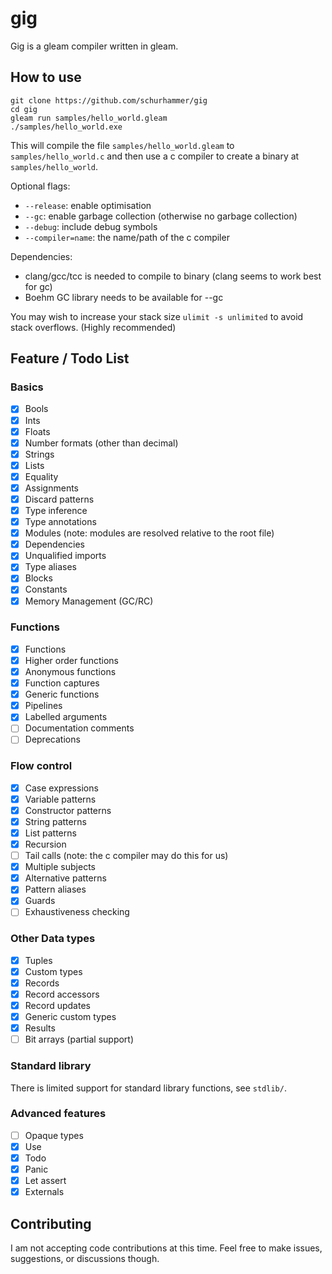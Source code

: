# gig

Gig is a gleam compiler written in gleam.

## How to use

```
git clone https://github.com/schurhammer/gig
cd gig
gleam run samples/hello_world.gleam
./samples/hello_world.exe
```

This will compile the file `samples/hello_world.gleam` to `samples/hello_world.c` and then use a c compiler to create a binary at `samples/hello_world`.

Optional flags:

- `--release`: enable optimisation
- `--gc`: enable garbage collection (otherwise no garbage collection)
- `--debug`: include debug symbols
- `--compiler=name`: the name/path of the c compiler

Dependencies:

- clang/gcc/tcc is needed to compile to binary (clang seems to work best for gc)
- Boehm GC library needs to be available for --gc

You may wish to increase your stack size `ulimit -s unlimited` to avoid stack overflows. (Highly recommended)

## Feature / Todo List

### Basics

- [x] Bools
- [x] Ints
- [x] Floats
- [x] Number formats (other than decimal)
- [x] Strings
- [x] Lists
- [x] Equality
- [x] Assignments
- [x] Discard patterns
- [x] Type inference
- [x] Type annotations
- [x] Modules (note: modules are resolved relative to the root file)
- [x] Dependencies
- [x] Unqualified imports
- [x] Type aliases
- [x] Blocks
- [x] Constants
- [x] Memory Management (GC/RC)

### Functions

- [x] Functions
- [x] Higher order functions
- [x] Anonymous functions
- [x] Function captures
- [x] Generic functions
- [x] Pipelines
- [x] Labelled arguments
- [ ] Documentation comments
- [ ] Deprecations

### Flow control

- [x] Case expressions
- [x] Variable patterns
- [x] Constructor patterns
- [x] String patterns
- [x] List patterns
- [x] Recursion
- [ ] Tail calls (note: the c compiler may do this for us)
- [x] Multiple subjects
- [x] Alternative patterns
- [x] Pattern aliases
- [x] Guards
- [ ] Exhaustiveness checking

### Other Data types

- [x] Tuples
- [x] Custom types
- [x] Records
- [x] Record accessors
- [x] Record updates
- [x] Generic custom types
- [x] Results
- [ ] Bit arrays (partial support)

### Standard library

There is limited support for standard library functions, see `stdlib/`.

### Advanced features

- [ ] Opaque types
- [x] Use
- [x] Todo
- [x] Panic
- [x] Let assert
- [x] Externals

## Contributing

I am not accepting code contributions at this time. Feel free to make issues, suggestions, or discussions though.
